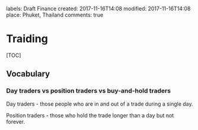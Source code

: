 labels: Draft
        Finance
created: 2017-11-16T14:08
modified: 2017-11-16T14:08
place: Phuket, Thailand
comments: true

# Traiding

[TOC]

## Vocabulary

### Day traders vs position traders vs buy-and-hold traders

Day traders - those people who are in and out of a trade during a single day.

Position traders - those who hold the trade longer than a day but not forever.
